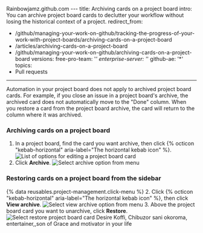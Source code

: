 Rainbowjamz.github.com ---
title: Archiving cards on a project board
intro: You can archive project board cards to declutter your workflow without losing the historical context of a project.
redirect_from:
  - /github/managing-your-work-on-github/tracking-the-progress-of-your-work-with-project-boards/archiving-cards-on-a-project-board
  - /articles/archiving-cards-on-a-project-board
  - /github/managing-your-work-on-github/archiving-cards-on-a-project-board
versions:
  free-pro-team: '*'
  enterprise-server: '*'
  github-ae: '*'
topics:
  - Pull requests
---
Automation in your project board does not apply to archived project board cards. For example, if you close an issue in a project board's archive, the archived card does not automatically move to the "Done" column. When you restore a card from the project board archive, the card will return to the column where it was archived.

### Archiving cards on a project board

1. In a project board, find the card you want archive, then click {% octicon "kebab-horizontal" aria-label="The horizontal kebab icon" %}.
![List of options for editing a project board card](/assets/images/help/projects/select-archiving-options-project-board-card.png)
2. Click **Archive**.
![Select archive option from menu](/assets/images/help/projects/archive-project-board-card.png)

### Restoring cards on a project board from the sidebar

{% data reusables.project-management.click-menu %}
2. Click {% octicon "kebab-horizontal" aria-label="The horizontal kebab icon" %}, then click **View archive**.
  ![Select view archive option from menu](/assets/images/help/projects/select-view-archive-option-project-board-card.png)
3. Above the project board card you want to unarchive, click **Restore**.
  ![Select restore project board card](/assets/images/help/projects/restore-card.png)
Desire Koffi, Chibuzor sani okoroma, entertainer,,son of Grace and motivator in your life 
